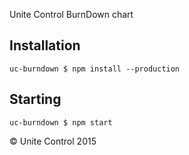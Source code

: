 Unite Control BurnDown chart

## Installation
```
uc-burndown $ npm install --production
```

## Starting

```
uc-burndown $ npm start
```

© Unite Control 2015
